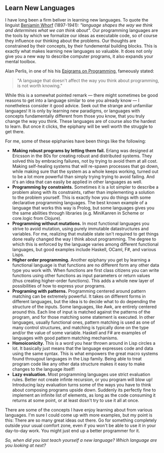## Learn New Languages

I have long been a firm beliver in learning new languages. To quote the linguist [Benjamin Whorf](https://en.wikipedia.org/wiki/Benjamin_Lee_Whorf) (1897-1941): *"language shapes the way we think and determines what we can think about"*. Our programming languages are the tools by which we formalize our ideas as executable code, so of course they influence our thinking about the problems. Our thoughts are constrained by their concepts, by their fundemental building blocks.
This is exactly what makes learning new languages so valuable. It does not only give you a new way to describe computer programs, it also expands your mental toolbox.

Alan Perlis, in one of his his [Epigrams on Programming](http://pu.inf.uni-tuebingen.de/users/klaeren/epigrams.html), fameously stated:

> "A language that doesn't affect the way you think about programming, is not worth knowing."

While this is a somewhat pointed remark — there might sometimes be good reasons to get into a language similar to one you already know — I nonetheless consider it good advice. Seek out the strange and unfamiliar languages! It is only by learning new paradigms, or languages with concepts fundamentally different from those you know, that you truly change the way you think. These languages are of course also the hardest to learn. But once it clicks, the epiphany will be well worth the struggle to get there. 

For me, some of these epiphanies have been things like the following:

- **Making robust programs by letting them fail.** Erlang was designed at Ericsson in the 80s for creating robust and distributed systems. They solved this by embracing failures, not by trying to avoid them at all cost. Making self-healing systems that will re-spawn processes that go down, while making sure that the system as a whole keeps working, turned out to be a lot more powerful than simply trying trying to avoid failing. And it's an idea that can easily be applied in other languages as well. 
- **Programming by constraints.** Sometimes it is a lot simpler to describe a problem along with its constraints, rather than implementing a solution to the problem yourself. This is exactly how you do things with some declarative programming languages. The best known example of a language that works this way is Prolog, but some languages gives you the same abilities through libraries (e.g. MiniKanren in Scheme or core.logic from Clojure).
- **Programming without mutations.** In most functional languages you strive to avoid mutation, using purely immutable datastructures and variables. For me, realizing that mutable state isn't required to get things done really changed the way I think about programming. The degree to which this is enforced by the language varies among different functional languages, but good examples include Haskell, OCaml, F#, and various Lisps.
- **Higher order programming.** Another epiphany you get by learning a functional language is that functions are no different form any other data type you work with. When functions are first class citizens you can write functions using other functions as input parameters or return values (thus creating higher-order functions). This adds a whole new layer of possibilities of how to express your programs.
- **Programing with patterns.** Programming centered around pattern matching can be extremely powerful. It takes on different forms in different languages, but the idea is to decide what to do depending the structure of the inputs. Some languages, like Awk, are entirely centered around this. Each line of input is matched against the patterns of the program, and for those matching some statement is executed. In other languages, usually functional ones, pattern matching is used as one of many control structures, and matching is typically done on the type and/or the value of some variable. Haskell and F# are examples of languages with good pattern matching mechanisms.
- **Homoiconicity.** This is a word you hear thrown around in Lisp circles a lot. It basically just means that the language expresses code and data using the same syntax. This is what empowers the great macro systems found througout languages in the Lisp family. Being able to treat program code like any other data structure makes it easy to make changes to the language itself!
- **Lazy evaluation.** Most programming languages use strict evaluation rules. Better not create infinte recursion, or you program will blow up! Introducing lazy evaluation turns some of the ways you have to think about composing programs upside down. Suddenly its perfectly fine to implement an infinite list of elements, as long as the code consuming it returns at some point, or at least dosn't try to use it all at once.

There are some of the concepts I have enjoy learning about from various languages. I'm sure I could come up with more examples, but my point is this: There are so many great ideas out there. Go for something completely outside your usual comfort zone, even if you won't be able to use it in your day-to-day work. You might just end up a better programmer for it.

<!--
But despite what Perlis says, I do think there are languages it's worth the energy to teach yourself, even if they do not particulary change the way you think. I think there are som groups of languages in which  it is important to be comfortable with at least one language each.

- **a systems progamming language**. I think every programmer with respect for themself needs to be fluent in a systems programming language. By this I mean some language they feel comfortable writing some robust software intended to serve a lot of users for an extended period of time, and with requirements to correctness, uptime and performance. I don't care if you perfer an object oriented langauge like C# or Java, something functional like Haskell or F#, or something completely different, but the language should probably have a static type system to help you, and a good community and good library support for doing various things.
- **a scripting language**. This should be your one-off language. Need to process some data quicly just now? Want to automate that deploy pipeline? Need to change a column in that CVS file? Script it! For me, my scripting language is what I reach for when I need something quick and easy. It might be something I use and throw away, or something the team will be using for a while. It is for making tools, not somthing I want to deliver to production. You probably want something interpreded, and with good support for text processing. Python, Ruby, Perl or maybe Awk might be good candidates. [TODO: see Kerighans video definition here.]
- **a frontend language** (and this would be JavaScript) If you already know Java, learning JavaScript won't change the way you think. It's still object oriented, after all, albeit prototype based rather than inheritance based. But still
- **a lower level language**. This could very well, and probably should, be C. The reason I think this is important is that I think (and I speak from experience here), that it is easy to get stuck in the higher level programming languages. _Sure I can make some new system, as long as I don't have to interact with hardware directly!_ Once you're comfortable with writing C, controlling a servo is not much different from, or at least no harder than, writing to a file from Java.
-->

_So, when did you last teach yourself a new language? Which language are you looking at next?_
